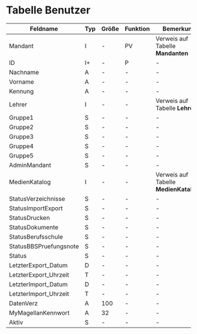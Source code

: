 
# Tabelle Benutzer


| Feldname               | Typ | Größe | Funktion | Bemerkung                              |
|------------------------|-----|-------|----------|----------------------------------------|
| Mandant                | I   | -     | PV       | Verweis auf Tabelle **Mandanten**      |
| ID                     | I+  | -     | P        | -                                      |
| Nachname               | A   | -     | -        | -                                      |
| Vorname                | A   | -     | -        | -                                      |
| Kennung                | A   | -     | -        | -                                      |
| Lehrer                 | I   | -     | -        | Verweis auf Tabelle **Lehrer**         |
| Gruppe1                | S   | -     | -        | -                                      |
| Gruppe2                | S   | -     | -        | -                                      |
| Gruppe3                | S   | -     | -        | -                                      |
| Gruppe4                | S   | -     | -        | -                                      |
| Gruppe5                | S   | -     | -        | -                                      |
| AdminMandant           | S   | -     | -        | -                                      |
| MedienKatalog          | I   | -     | -        | Verweis auf Tabelle **MedienKataloge** |
| StatusVerzeichnisse    | S   | -     | -        | -                                      |
| StatusImportExport     | S   | -     | -        | -                                      |
| StatusDrucken          | S   | -     | -        | -                                      |
| StatusDokumente        | S   | -     | -        | -                                      |
| StatusBerufsschule     | S   | -     | -        | -                                      |
| StatusBBSPruefungsnote | S   | -     | -        | -                                      |
| Status                 | S   | -     | -        | -                                      |
| LetzterExport_Datum    | D   | -     | -        | -                                      |
| LetzterExport_Uhrzeit  | T   | -     | -        | -                                      |
| LetzterImport_Datum    | D   | -     | -        | -                                      |
| LetzterImport_Uhrzeit  | T   | -     | -        | -                                      |
| DatenVerz              | A   | 100   | -        | -                                      |
| MyMagellanKennwort     | A   | 32    | -        | -                                      |
| Aktiv                  | S   | -     | -        | -                                      |

